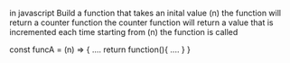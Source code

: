 in javascript
Build a function that takes an inital value (n)
the function will return a counter function
the counter function will return a value that is incremented each time starting from (n) the function is called

const funcA = (n) => {
....
return function(){
....
}
}
